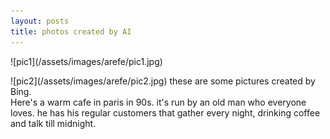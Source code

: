 ```yaml
---
layout: posts
title: photos created by AI
---
```

<p>
![pic1](/assets/images/arefe/pic1.jpg)<br>
</p>
![pic2](/assets/images/arefe/pic2.jpg)
these are some pictures created by Bing. <br>
Here's a warm cafe in paris in 90s. it's run by an old man who everyone loves. he has his regular customers that gather every night, drinking coffee and talk till midnight.